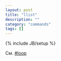 ```yaml
---
layout: post
title: "llist"
description: ""
category: "commands"
tags: []
---
```

{% include JB/setup %}

См. [#loop](#loop)